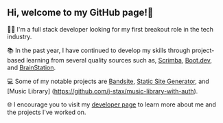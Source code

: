 ## Hi, welcome to my GitHub page!👋

👨‍💻 I'm a full stack developer looking for my first breakout role in the tech industry.

📚 In the past year, I have continued to develop my skills through project-based learning from several quality sources such as, [Scrimba](https://scrimba.com/home), [Boot.dev](https://www.boot.dev/), and [BrainStation](https://brainstation.io/online/software-engineering-bootcamp).

💻 Some of my notable projects are [Bandsite](https://github.com/j-stax/james-ahn-bandsite), [Static Site Generator](https://github.com/j-stax/static-site-generator), and [Music Library] (https://github.com/j-stax/music-library-with-auth).

🌐 I encourage you to visit my [developer page](https://www.jamesahn.dev/) to learn more about me and the projects I've worked on.

<!--
**j-stax/j-stax** is a ✨ _special_ ✨ repository because its `README.md` (this file) appears on your GitHub profile.

Here are some ideas to get you started:

- 🔭 I’m currently working on ...
- 🌱 I’m currently learning ...
- 👯 I’m looking to collaborate on ...
- 🤔 I’m looking for help with ...
- 💬 Ask me about ...
- 📫 How to reach me: ...
- 😄 Pronouns: ...
- ⚡ Fun fact: ...
-->
